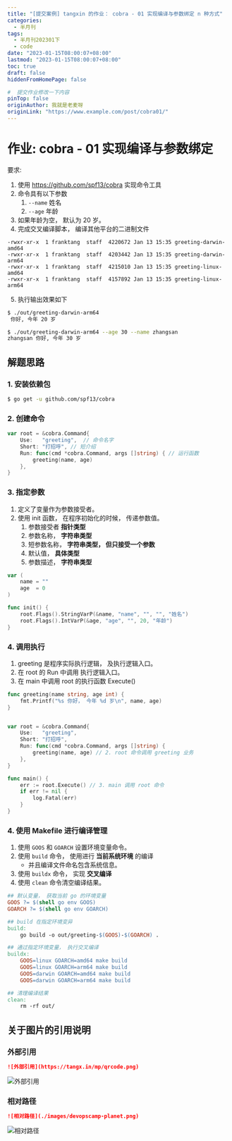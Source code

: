```yaml
---
title: "[提交案例] tangxin 的作业： cobra - 01 实现编译与参数绑定 n 种方式"
categories:
  - 半月刊
tags:
  - 半月刊202301下
  - code
date: "2023-01-15T08:00:07+08:00"
lastmod: "2023-01-15T08:00:07+08:00"
toc: true
draft: false
hiddenFromHomePage: false

#  提交作业修改一下内容
pinTop: false
originAuthor: 我就是老麦呀
originLink: "https://www.example.com/post/cobra01/"
---
```



# 作业: cobra - 01 实现编译与参数绑定

要求:

1. 使用 https://github.com/spf13/cobra 实现命令工具
2. 命令具有以下参数
    1. `--name` 姓名
    2. `--age` 年龄
3. 如果年龄为空， 默认为 20 岁。
4. 完成交叉编译脚本， 编译其他平台的二进制文件

```
-rwxr-xr-x  1 franktang  staff  4220672 Jan 13 15:35 greeting-darwin-amd64
-rwxr-xr-x  1 franktang  staff  4203442 Jan 13 15:35 greeting-darwin-arm64
-rwxr-xr-x  1 franktang  staff  4215010 Jan 13 15:35 greeting-linux-amd64
-rwxr-xr-x  1 franktang  staff  4157892 Jan 13 15:35 greeting-linux-arm64
```

5. 执行输出效果如下

```bash
$ ./out/greeting-darwin-arm64
 你好, 今年 20 岁

$ ./out/greeting-darwin-arm64 --age 30 --name zhangsan
zhangsan 你好, 今年 30 岁
```


## 解题思路


### 1. 安装依赖包

```bash
$ go get -u github.com/spf13/cobra
```


### 2. 创建命令

```go
var root = &cobra.Command{
	Use:   "greeting",  // 命令名字
	Short: "打招呼", // 短介绍
	Run: func(cmd *cobra.Command, args []string) { // 运行函数
		greeting(name, age)
	},
}
```

### 3. 指定参数


1. 定义了变量作为参数接受者。
2. 使用 init 函数， 在程序初始化的时候， 传递参数值。
    1. 参数接受者 **指针类型**
    2. 参数名称， **字符串类型**
    3. 短参数名称， **字符串类型， 但只接受一个参数**
    4. 默认值， **具体类型**
    5. 参数描述， **字符串类型**

```go
var (
	name = ""
	age  = 0
)

func init() {
	root.Flags().StringVarP(&name, "name", "", "", "姓名")
	root.Flags().IntVarP(&age, "age", "", 20, "年龄")
}
```

### 4. 调用执行

1. greeting 是程序实际执行逻辑， 及执行逻辑入口。
2. 在 root 的 Run 中调用 执行逻辑入口。
3. 在 main 中调用 root 的执行函数 Execute()


```go
func greeting(name string, age int) {
	fmt.Printf("%s 你好， 今年 %d 岁\n", name, age)
}


var root = &cobra.Command{
	Use:   "greeting",
	Short: "打招呼",
	Run: func(cmd *cobra.Command, args []string) {
		greeting(name, age) // 2. root 命令调用 greeting 业务
	},
}

func main() {
	err := root.Execute() // 3. main 调用 root 命令
	if err != nil {
		log.Fatal(err)
	}
}
```


### 4. 使用 Makefile 进行编译管理

1. 使用 `GOOS` 和 `GOARCH` 设置环境变量命令。
2. 使用 `build` 命令， 使用进行 **当前系统环境** 的编译
    + 并且编译文件命名包含系统信息。
3. 使用 `buildx` 命令， 实现 **交叉编译**
4. 使用 `clean` 命令清空编译结果。

```Makefile
## 默认变量， 获取当前 go 的环境变量
GOOS ?= $(shell go env GOOS)
GOARCH ?= $(shell go env GOARCH)

## build 在指定环境变异
build:
	go build -o out/greeting-$(GOOS)-$(GOARCH) .

## 通过指定环境变量， 执行交叉编译
buildx:
	GOOS=linux GOARCH=amd64 make build
	GOOS=linux GOARCH=arm64 make build
	GOOS=darwin GOARCH=amd64 make build
	GOOS=darwin GOARCH=arm64 make build

## 清理编译结果
clean:
	rm -rf out/
```


## 关于图片的引用说明

### 外部引用

```markdown
![外部引用](https://tangx.in/mp/qrcode.png)
```

![外部引用](https://tangx.in/mp/qrcode.png)


### 相对路径

```markdown
![相对路径](./images/devopscamp-planet.png)
```

![相对路径](./images/devopscamp-planet.png)

